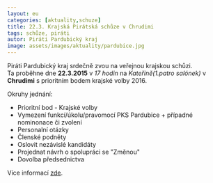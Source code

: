 ```yaml
---
layout: eu
categories: [aktuality,schuze]
title: 22.3. Krajská Pirátská schůze v Chrudimi
tags: schůze, piráti
autor: Piráti Pardubický kraj
image: assets/images/aktuality/pardubice.jpg
---
```

Piráti Pardubický kraj srdečně zvou na veřejnou krajskou schůzi.  
Ta proběhne dne __22.3.2015__ v _17 hodin_ na _Kateřině(1.patro salónek)_ v __Chrudimi__ s prioritním bodem krajské volby 2016.

Okruhy jednání:
* Prioritní bod - Krajské volby
* Vymezení funkcí/úkolu/pravomocí PKS Pardubice + případné  nominonace či zvolení
* Personalní otázky
* Členské podněty
 * Oslovit nezávislé kandidáty
 * Projednat návrh o spolupráci se "Změnou"
 * Dovolba předsednictva

Více informací [zde](https://forum.pirati.cz/post384372.html#p384372).


